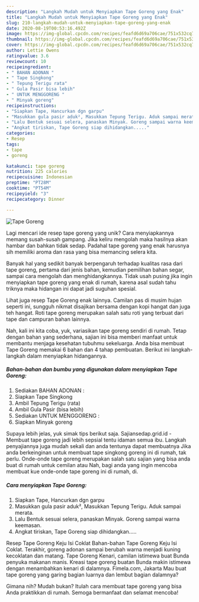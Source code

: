 ```yaml
---
description: "Langkah Mudah untuk Menyiapkan Tape Goreng yang Enak"
title: "Langkah Mudah untuk Menyiapkan Tape Goreng yang Enak"
slug: 210-langkah-mudah-untuk-menyiapkan-tape-goreng-yang-enak
date: 2020-08-19T00:53:16.492Z
image: https://img-global.cpcdn.com/recipes/feafd6d69a706cae/751x532cq70/tape-goreng-foto-resep-utama.jpg
thumbnail: https://img-global.cpcdn.com/recipes/feafd6d69a706cae/751x532cq70/tape-goreng-foto-resep-utama.jpg
cover: https://img-global.cpcdn.com/recipes/feafd6d69a706cae/751x532cq70/tape-goreng-foto-resep-utama.jpg
author: Lettie Owens
ratingvalue: 3.6
reviewcount: 10
recipeingredient:
- " BAHAN ADONAN "
- " Tape Singkong"
- " Tepung Terigu rata"
- " Gula Pasir bisa lebih"
- " UNTUK MENGGORENG "
- " Minyak goreng"
recipeinstructions:
- "Siapkan Tape, Hancurkan dgn garpu"
- "Masukkan gula pasir aduk², Masukkan Tepung Terigu. Aduk sampai merata."
- "Lalu Bentuk sesuai selera, panaskan Minyak. Goreng sampai warna keemasan."
- "Angkat tiriskan, Tape Goreng siap dihidangkan....."
categories:
- Resep
tags:
- tape
- goreng

katakunci: tape goreng 
nutrition: 225 calories
recipecuisine: Indonesian
preptime: "PT28M"
cooktime: "PT54M"
recipeyield: "3"
recipecategory: Dinner

---
```



![Tape Goreng](https://img-global.cpcdn.com/recipes/feafd6d69a706cae/751x532cq70/tape-goreng-foto-resep-utama.jpg)

Lagi mencari ide resep tape goreng yang unik? Cara menyiapkannya memang susah-susah gampang. Jika keliru mengolah maka hasilnya akan hambar dan bahkan tidak sedap. Padahal tape goreng yang enak harusnya sih memiliki aroma dan rasa yang bisa memancing selera kita.

Banyak hal yang sedikit banyak berpengaruh terhadap kualitas rasa dari tape goreng, pertama dari jenis bahan, kemudian pemilihan bahan segar, sampai cara mengolah dan menghidangkannya. Tidak usah pusing jika ingin menyiapkan tape goreng yang enak di rumah, karena asal sudah tahu triknya maka hidangan ini dapat jadi suguhan spesial.

Lihat juga resep Tape Goreng enak lainnya. Camilan pas di musim hujan seperti ini, sungguh nikmat disajikan bersama dengan kopi hangat dan juga teh hangat. Roti tape goreng merupakan salah satu roti yang terbuat dari tape dan campuran bahan lainnya.


Nah, kali ini kita coba, yuk, variasikan tape goreng sendiri di rumah. Tetap dengan bahan yang sederhana, sajian ini bisa memberi manfaat untuk membantu menjaga kesehatan tubuhmu sekeluarga. Anda bisa membuat Tape Goreng memakai 6 bahan dan 4 tahap pembuatan. Berikut ini langkah-langkah dalam menyiapkan hidangannya.

<!--inarticleads1-->

##### Bahan-bahan dan bumbu yang digunakan dalam menyiapkan Tape Goreng:

1. Sediakan  BAHAN ADONAN :
1. Siapkan  Tape Singkong
1. Ambil  Tepung Terigu (rata)
1. Ambil  Gula Pasir (bisa lebih)
1. Sediakan  UNTUK MENGGORENG :
1. Siapkan  Minyak goreng


Supaya lebih jelas, yuk simak tips berikut saja. Sajiansedap.grid.id - Membuat tape goreng jadi lebih sepsial tentu idaman semua ibu. Langkah penyajiannya juga mudah sekali dan anda tentunya dapat membuatnya Jika anda berkeinginan untuk membuat tape singkong goreng ini di rumah, tak perlu. Onde-onde tape goreng merupakan salah satu sajian yang bisa anda buat di rumah untuk cemilan atau Nah, bagi anda yang ingin mencoba membuat kue onde-onde tape goreng ini di rumah, di. 

<!--inarticleads2-->

##### Cara menyiapkan Tape Goreng:

1. Siapkan Tape, Hancurkan dgn garpu
1. Masukkan gula pasir aduk², Masukkan Tepung Terigu. Aduk sampai merata.
1. Lalu Bentuk sesuai selera, panaskan Minyak. Goreng sampai warna keemasan.
1. Angkat tiriskan, Tape Goreng siap dihidangkan.....


Resep Tape Goreng Keju Isi Coklat Bahan-bahan Tape Goreng Keju Isi Coklat. Terakhir, goreng adonan sampai berubah warna menjadi kuning kecoklatan dan matang. Tape Goreng Kenari, camilan istimewa buat Bunda penyuka makanan manis. Kreasi tape goreng buatan Bunda makin istimewa dengan menambahkan kenari di dalamnya. Fimela.com, Jakarta Mau buat tape goreng yang garing bagian luarnya dan lembut bagian dalamnya? 

Gimana nih? Mudah bukan? Itulah cara membuat tape goreng yang bisa Anda praktikkan di rumah. Semoga bermanfaat dan selamat mencoba!
